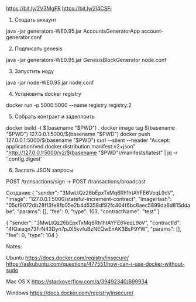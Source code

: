 https://bit.ly/2V3MgFR
https://bit.ly/2l4CSFi

1. Создать аккаунт

java -jar generators-WE0.95.jar AccountsGeneratorApp account-generator.conf

2. Подписать genesis

java -jar generators-WE0.95.jar GenesisBlockGenerator node.conf

3. Запустить ноду

java -jar node-WE0.95.jar node.conf

4. Установить docker registry

docker run -p 5000:5000 --name registry registry:2

5. Собрать контракт и задеплоить

docker build -t $(basename "$PWD") .
docker image tag $(basename "$PWD") 127.0.0.1:5000/$(basename "$PWD")
docker push 127.0.0.1:5000/$(basename "$PWD")
curl --silent --header "Accept: application/vnd.docker.distribution.manifest.v2+json" "http://127.0.0.1:5000/v2/$(basename "$PWD")/manifests/latest" | jq -r '.config.digest'

6. Заслать JSON запросы 

POST /transactions/sign -> POST /transactions/broadcast

Создание 
{
"sender": "3MwLtQz26bEpxTxMq6Rh1htAYFE6VeqL9oV",
"image": "127.0.0.1:5000/stateful-increment-contract",
"imageHash": "05cf9072db28f13fe8fb05e2b4d5358df92fc404f6bc6aec5899da6d815ddabe",
"params": [],
"fee": 0,
"type": 103,
"contractName": "test"
}


{
"sender": "3MwLtQz26bEpxTxMq6Rh1htAYFE6VeqL9oV",
"contractId": "4fQaiaqn73FrN43Dyn7pJX5kvfuBzNEQwEnAK3BsP9YW",
"params": [],
"fee": 0,
"type": 104
}


Notes:

Ubuntu
https://docs.docker.com/registry/insecure/
https://askubuntu.com/questions/477551/how-can-i-use-docker-without-sudo

Mac OS X
https://stackoverflow.com/a/39492340/699934

Windows
https://docs.docker.com/registry/insecure/